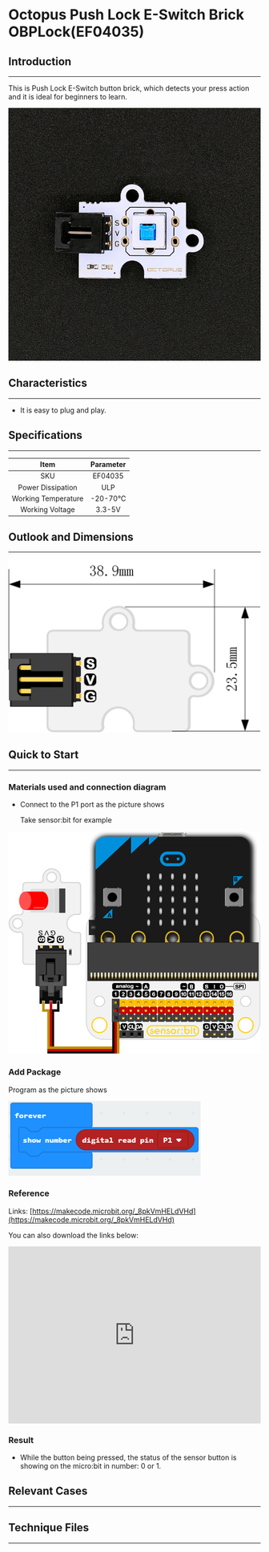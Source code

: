 # Octopus Push Lock E-Switch Brick OBPLock(EF04035)

## Introduction
---
This is Push Lock E-Switch button brick, which detects your press action and it is ideal for beginners to learn.

 ![](./images/SMeQQyr.jpg)

## Characteristics
---
- It is easy to plug and play.


## Specifications
---

Item | Parameter 
:-: | :-: 
SKU|EF04035
Power Dissipation|ULP
Working Temperature|-20-70℃
Working Voltage|3.3-5V

## Outlook and Dimensions
---
 ![](./images/IYYxw8r.png)

## Quick to Start
---

### Materials used and connection diagram

- Connect to the P1 port as the picture shows

  Take sensor:bit for example

![](./images/tUcPhzM.png)

### Add Package

Program as the picture shows

![](./images/gkU4VNN.png)

### Reference

Links: [https://makecode.microbit.org/_8pkVmHELdVHd](https://makecode.microbit.org/_8pkVmHELdVHd)

You can also download the links below:

<div style="position:relative;height:0;padding-bottom:70%;overflow:hidden;"><iframe style="position:absolute;top:0;left:0;width:100%;height:100%;" src="https://makecode.microbit.org/#pub:_8pkVmHELdVHd" frameborder="0" sandbox="allow-popups allow-forms allow-scripts allow-same-origin"></iframe></div>  


### Result
- While the button being pressed, the status of the sensor button is showing on the micro:bit in number: 0 or 1.

## Relevant Cases
---

## Technique Files
---
